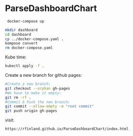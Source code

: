 # ParseDashboardChart
```bash
 docker-compose up
 ```
 ```bash
mkdir dashboard
cd dashboard
cp ../docker-compose.yaml .
kompose convert
rm docker-compose.yaml
```

Kube time:
```bash
kubectl apply -f .
```

Create a new branch for github pages:
```bash
#Create a new branch:
git checkout --orphan gh-pages
#We have to make it empty:
git rm -rf .
#Commit & Push the new branch:
git commit --allow-empty -m "root commit"
git push origin gh-pages
```
visit:
```bash
https://rfinland.github.io/ParseDashboardChart/index.html
```
